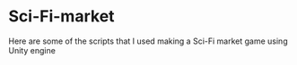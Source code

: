 # Sci-Fi-market
Here are some of the scripts that I used making a Sci-Fi market game using Unity engine
